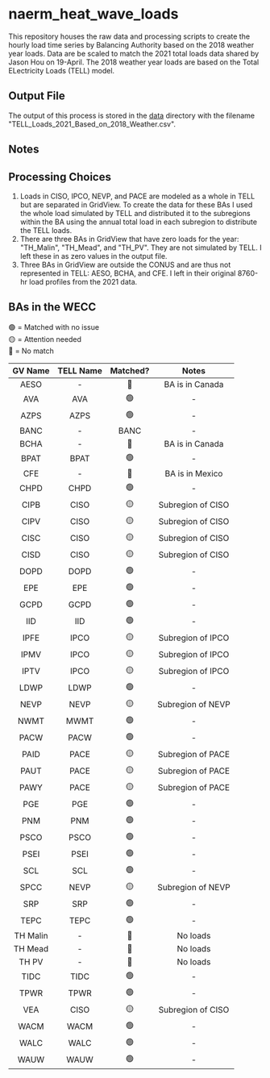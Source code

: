 # naerm_heat_wave_loads
This repository houses the raw data and processing scripts to create the hourly load time series by 
Balancing Authority based on the 2018 weather year loads. Data are be scaled to match the 2021 total loads data shared 
by Jason Hou on 19-April. The 2018 weather year loads are based on the Total ELectricity Loads (TELL) model.

## Output File
The output of this process is stored in the [data](data/) directory with the filename 
"TELL_Loads_2021_Based_on_2018_Weather.csv".

## Notes
>
## Processing Choices
1) Loads in CISO, IPCO, NEVP, and PACE are modeled as a whole in TELL but are separated in GridView. To create the data
for these BAs I used the whole load simulated by TELL and distributed it to the subregions within the BA using the 
annual total load in each subregion to distribute the TELL loads.
2) There are three BAs in GridView that have zero loads for the year: "TH_Malin", "TH_Mead", and "TH_PV". They are not 
simulated by TELL. I left these in as zero values in the output file.
3) Three BAs in GridView are outside the CONUS and are thus not represented in TELL: AESO, BCHA, and CFE. I left in 
their original 8760-hr load profiles from the 2021 data.

>
## BAs in the WECC 
>
🟢 = Matched with no issue  
🟡 = Attention needed  
🔴 = No match
>
| GV Name | TELL Name | Matched? | Notes |
| :-: | :-: | :-: | :-: |
| AESO | - | 🔴 | BA is in Canada |
| AVA | AVA | 🟢 | - |
| AZPS | AZPS | 🟢 | - |
| BANC | - | BANC | - | 🟢 | - |
| BCHA | - | 🔴 | BA is in Canada |
| BPAT | BPAT | 🟢 | - |
| CFE | - | 🔴 | BA is in Mexico |
| CHPD| CHPD| 🟢 | - |
| CIPB | CISO | 🟡 | Subregion of CISO |
| CIPV | CISO | 🟡 | Subregion of CISO |
| CISC | CISO | 🟡 | Subregion of CISO |
| CISD | CISO | 🟡 | Subregion of CISO |
| DOPD | DOPD | 🟢 | - |
| EPE | EPE | 🟢 | - |
| GCPD | GCPD | 🟢 | - |
| IID | IID | 🟢 | - |
| IPFE | IPCO | 🟡 | Subregion of IPCO |
| IPMV | IPCO | 🟡 | Subregion of IPCO |
| IPTV | IPCO | 🟡 | Subregion of IPCO |
| LDWP | LDWP | 🟢 | - |
| NEVP | NEVP | 🟡 | Subregion of NEVP |
| NWMT | MWMT | 🟢 | - |
| PACW | PACW | 🟢 | - |
| PAID | PACE | 🟡 | Subregion of PACE |
| PAUT | PACE | 🟡 | Subregion of PACE |
| PAWY | PACE | 🟡 | Subregion of PACE |
| PGE | PGE | 🟢 | - |
| PNM | PNM | 🟢 | - |
| PSCO | PSCO | 🟢 | - |
| PSEI | PSEI | 🟢 | - |
| SCL | SCL | 🟢 | - |
| SPCC | NEVP | 🟡 | Subregion of NEVP |
| SRP | SRP | 🟢 | - |
| TEPC | TEPC | 🟢 | - |
| TH Malin | - | 🔴 | No loads |
| TH Mead | - | 🔴 | No loads |
| TH PV | - | 🔴 | No loads |
| TIDC | TIDC | 🟢 | - |
| TPWR | TPWR | 🟢 | - |
| VEA | CISO | 🟡 | Subregion of CISO |
| WACM | WACM | 🟢 | - |
| WALC | WALC | 🟢 | - |
| WAUW | WAUW | 🟢 | - |
